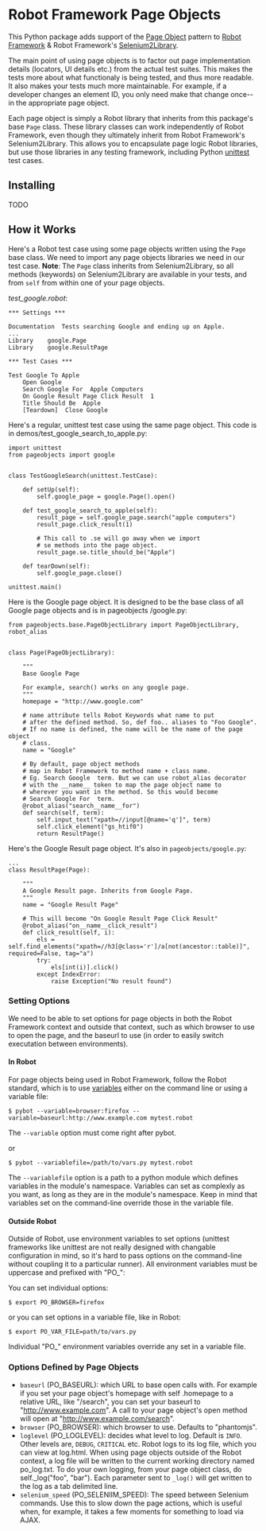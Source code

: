 # Robot Framework Page Objects

This Python package adds support of the [Page Object](http://martinfowler.com/bliki/PageObject.html) pattern to [Robot Framework](http://robotframework.org/) & Robot Framework's [Selenium2Library](https://github.com/rtomac/robotframework-selenium2library).  

The main point of using page objects is to factor out page implementation details (locators, UI details etc.) from the actual test suites. This makes the tests more about what functionaly is being tested, and thus more readable. It also makes your tests much more maintainable. For example, if a developer changes an element ID, you only need make that change once--in the appropriate page object.

Each page object is simply a Robot library that inherits from this package's base `Page` class. These library classes can work independently of Robot
Framework, even though they ultimately inherit from Robot Framework's Selenium2Library. This  allows you to encapsulate page logic Robot libraries, but use those libraries in any testing framework, including 
Python [unittest](https://docs.python.org/2/library/unittest.html) test cases.


## Installing
TODO

## How it Works

Here's a Robot test case using some page objects written using the `Page` base class. We need to import any page objects libraries we need in our test
case. **Note**: The `Page` class inherits from Selenium2Library, so all methods (keywords) on Selenium2Library are available in your tests, and from `self` from within one of your page objects.

*test_google.robot*:

    *** Settings ***

    Documentation  Tests searching Google and ending up on Apple.
    ...
    Library    google.Page
    Library    google.ResultPage

    *** Test Cases ***

    Test Google To Apple
        Open Google
        Search Google For  Apple Computers
        On Google Result Page Click Result  1
        Title Should Be  Apple
        [Teardown]  Close Google

Here's a regular, unittest test case using the same page object. This code is in demos/test_google_search_to_apple.py:

    import unittest
    from pageobjects import google


    class TestGoogleSearch(unittest.TestCase):

        def setUp(self):
            self.google_page = google.Page().open()

        def test_google_search_to_apple(self):
            result_page = self.google_page.search("apple computers")
            result_page.click_result(1)

            # This call to .se will go away when we import
            # se methods into the page object.
            result_page.se.title_should_be("Apple")

        def tearDown(self):
            self.google_page.close()

    unittest.main()


Here is the Google page object. It is designed to be the base class of all Google page objects and is in pageobjects
/google.py:

    from pageobjects.base.PageObjectLibrary import PageObjectLibrary, robot_alias


    class Page(PageObjectLibrary):

        """
        Base Google Page

        For example, search() works on any google page.
        """
        homepage = "http://www.google.com"

        # name attribute tells Robot Keywords what name to put
        # after the defined method. So, def foo.. aliases to "Foo Google".
        # If no name is defined, the name will be the name of the page object
        # class.
        name = "Google"

        # By default, page object methods
        # map in Robot Framework to method name + class name.
        # Eg. Search Google  term. But we can use robot_alias decorator
        # with the __name__ token to map the page object name to
        # wherever you want in the method. So this would become
        # Search Google For  term.
        @robot_alias("search__name__for")
        def search(self, term):
            self.input_text("xpath=//input[@name='q']", term)
            self.click_element("gs_htif0")
            return ResultPage()

Here's the Google Result page object. It's also in `pageobjects/google.py`:

    ...
    class ResultPage(Page):

        """
        A Google Result page. Inherits from Google Page.
        """
        name = "Google Result Page"

        # This will become "On Google Result Page Click Result"
        @robot_alias("on__name__click_result")
        def click_result(self, i):
            els = self.find_elements("xpath=//h3[@class='r']/a[not(ancestor::table)]", required=False, tag="a")
            try:
                els[int(i)].click()
            except IndexError:
                raise Exception("No result found")


### Setting Options

We need to be able to set options for page objects in both the Robot Framework context and outside that context,
such as which browser to use to open the page, and the baseurl to use (in order to easily switch executation between
environments).


#### In Robot

For page objects being used in Robot Framework, follow the Robot standard,
which is to use [variables](http://robotframework.googlecode.com/hg/doc/userguide/RobotFrameworkUserGuide.html?r=2.8.4#creating-variables)
either on the command line or using a variable file:

    $ pybot --variable=browser:firefox --variable=baseurl:http://www.example.com mytest.robot

The `--variable` option must come right after pybot.

or

    $ pybot --variablefile=/path/to/vars.py mytest.robot

The `--variablefile` option is a path to a python module which defines variables in the module's namespace.
Variables can set as complexly as you want, as long as they are in the module's namespace. Keep in
mind that variables set on the command-line override those in the variable file.

#### Outside Robot

Outside of Robot, use environment variables to set options (unittest frameworks like unittest are not really designed
with changable configuration in mind, so it's hard to pass options on the command-line without coupling it to a
particular runner). All environment variables must be uppercase and prefixed with "PO_":

You can set individual options:

    $ export PO_BROWSER=firefox

or you can set options in a variable file, like in Robot:

    $ export PO_VAR_FILE=path/to/vars.py

Individual "PO_" environment variables override any set in a variable file.

### Options Defined by Page Objects

- `baseurl` (PO_BASEURL): which URL to base open calls with. For example if you set your page object's homepage with
self
.homepage
to a relative URL, like "/search", you can set your baseurl to "http://www.example.com". A call to your page object's
 open method will open at "http://www.example.com/search".
- `browser` (PO_BROWSER): which browser to use. Defaults to "phantomjs".
- `loglevel` (PO_LOGLEVEL): decides what level to log. Default is `INFO`. Other levels are, `DEBUG`,
`CRITICAL` etc. Robot logs to its log file, which you can view at log.html.  When using page objects outside of the
Robot context, a log file will be written to the current working directory named po_log.txt. To do your own logging,
from your page object class, do self._log("foo", "bar"). Each parameter sent to `_log()` will get written to the log
as a tab delimited line.
- `selenium_speed` (PO_SELENIIM_SPEED): The speed between Selenium commands. Use this to slow down the page actions,
 which is useful when, for example, it takes a few moments for something to load via AJAX.
